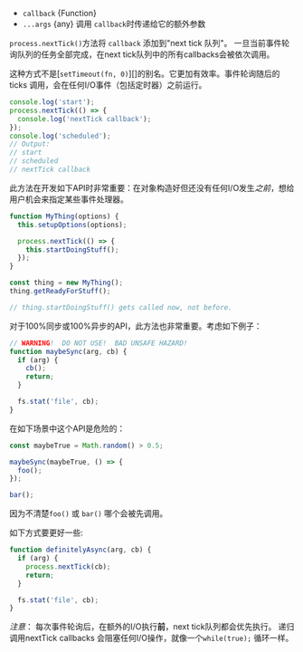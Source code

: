<!-- YAML
added: v0.1.26
changes:
  - version: v1.8.1
    pr-url: https://github.com/nodejs/node/pull/1077
    description: Additional arguments after `callback` are now supported.
-->

* `callback` {Function}
* `...args` {any} 调用 `callback`时传递给它的额外参数

`process.nextTick()`方法将 `callback` 添加到"next tick 队列"。
一旦当前事件轮询队列的任务全部完成，在next tick队列中的所有callbacks会被依次调用。

这种方式不是[`setTimeout(fn, 0)`][]的别名。它更加有效率。事件轮询随后的ticks 调用，会在任何I/O事件（包括定时器）之前运行。

```js
console.log('start');
process.nextTick(() => {
  console.log('nextTick callback');
});
console.log('scheduled');
// Output:
// start
// scheduled
// nextTick callback
```

此方法在开发如下API时非常重要：在对象构造好但还没有任何I/O发生*之前*，想给用户机会来指定某些事件处理器。

```js
function MyThing(options) {
  this.setupOptions(options);

  process.nextTick(() => {
    this.startDoingStuff();
  });
}

const thing = new MyThing();
thing.getReadyForStuff();

// thing.startDoingStuff() gets called now, not before.
```

对于100%同步或100%异步的API，此方法也非常重要。考虑如下例子：

```js
// WARNING!  DO NOT USE!  BAD UNSAFE HAZARD!
function maybeSync(arg, cb) {
  if (arg) {
    cb();
    return;
  }

  fs.stat('file', cb);
}
```

在如下场景中这个API是危险的：

```js
const maybeTrue = Math.random() > 0.5;

maybeSync(maybeTrue, () => {
  foo();
});

bar();
```

因为不清楚`foo()` 或 `bar()` 哪个会被先调用。

如下方式要更好一些:

```js
function definitelyAsync(arg, cb) {
  if (arg) {
    process.nextTick(cb);
    return;
  }

  fs.stat('file', cb);
}
```

*注意*： 每次事件轮询后，在额外的I/O执行**前**，next tick队列都会优先执行。
递归调用nextTick callbacks 会阻塞任何I/O操作，就像一个`while(true);` 循环一样。